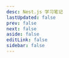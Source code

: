 ```yaml
---
desc: Nest.js 学习笔记
lastUpdated: false
prev: false
next: false
aside: false
editLink: false
sidebar: false
---
```


<SummaryPage path="/后端知识/Nest/" :desc="$frontmatter.desc"></SummaryPage>
